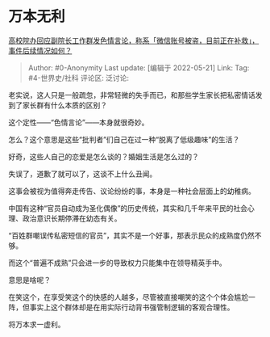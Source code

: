 # 万本无利
[高校院办回应副院长工作群发色情言论，称系「微信账号被盗，目前正在补救」，事件后续情况如何？](https://www.zhihu.com/question/533788981/answer/2495081751)

> Author: #0-Anonymity
> Last update: [编辑于 2022-05-21]
> Link:
> Tag: #4-世界史/社科
> 评论区:
> 泛讨论:

老实说，这人只是一般疏忽，非常轻微的失手而已，和那些学生家长把私密情话发到了家长群有什么本质的区别？

这个定性——“色情言论”——本身就很奇妙。

怎么？这个意思是这些“批判者”们自己在过一种“脱离了低级趣味”的生活？

好奇，这些人自己的恋爱是怎么谈的？婚姻生活是怎么过的？

失误了，道歉了就可以了，这谈不上什么丑闻。

这事会被视为值得奔走传告、议论纷纷的事，本身是一种社会层面上的幼稚病。

中国有这种“官员自动成为圣化偶像”的历史传统，其实和几千年来平民的社会心理、政治意识长期停滞在幼态有关。

“百姓群嘲误传私密短信的官员”，其实不是一个好事，那表示民众的成熟度仍然不够。

而这个“普遍不成熟”只会进一步的导致权力只能集中在领导精英手中。

意思是啥呢？

在笑这个，在享受笑这个的快感的人越多，尽管被直接嘲笑的这个个体会尴尬一阵，但事实上这个群体却是在用实际行动背书强管制逻辑的客观合理性。

将万本求一虚利。
